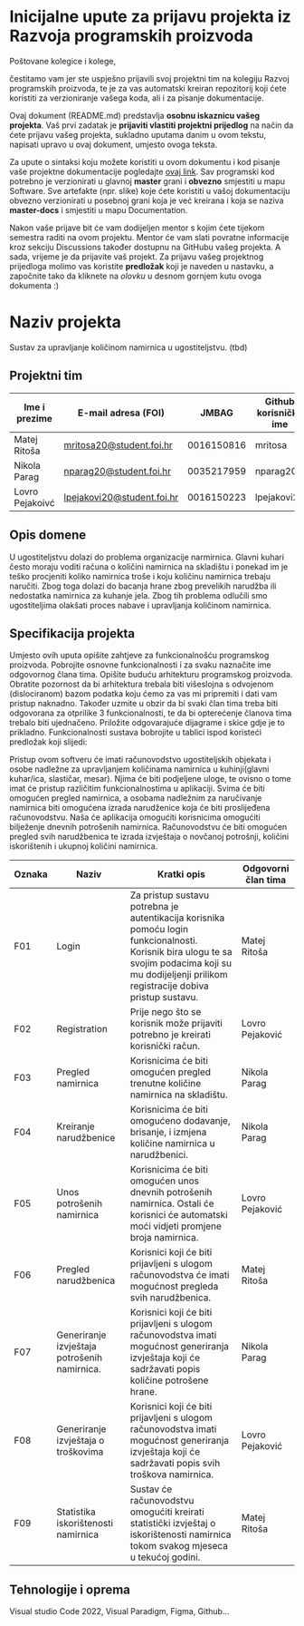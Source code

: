 # Inicijalne upute za prijavu projekta iz Razvoja programskih proizvoda

Poštovane kolegice i kolege, 

čestitamo vam jer ste uspješno prijavili svoj projektni tim na kolegiju Razvoj programskih proizvoda, te je za vas automatski kreiran repozitorij koji ćete koristiti za verzioniranje vašega koda, ali i za pisanje dokumentacije.

Ovaj dokument (README.md) predstavlja **osobnu iskaznicu vašeg projekta**. Vaš prvi zadatak je **prijaviti vlastiti projektni prijedlog** na način da ćete prijavu vašeg projekta, sukladno uputama danim u ovom tekstu, napisati upravo u ovaj dokument, umjesto ovoga teksta.

Za upute o sintaksi koju možete koristiti u ovom dokumentu i kod pisanje vaše projektne dokumentacije pogledajte [ovaj link](https://guides.github.com/features/mastering-markdown/).
Sav programski kod potrebno je verzionirati u glavnoj **master** grani i **obvezno** smjestiti u mapu Software. Sve artefakte (npr. slike) koje ćete koristiti u vašoj dokumentaciju obvezno verzionirati u posebnoj grani koja je već kreirana i koja se naziva **master-docs** i smjestiti u mapu Documentation.

Nakon vaše prijave bit će vam dodijeljen mentor s kojim ćete tijekom semestra raditi na ovom projektu. Mentor će vam slati povratne informacije kroz sekciju Discussions također dostupnu na GitHubu vašeg projekta. A sada, vrijeme je da prijavite vaš projekt. Za prijavu vašeg projektnog prijedloga molimo vas koristite **predložak** koji je naveden u nastavku, a započnite tako da kliknete na *olovku* u desnom gornjem kutu ovoga dokumenta :) 

# Naziv projekta
Sustav za upravljanje količinom namirnica u ugostiteljstvu. (tbd)

## Projektni tim

Ime i prezime | E-mail adresa (FOI) | JMBAG | Github korisničko ime
------------  | ------------------- | ----- | ---------------------
Matej Ritoša | mritosa20@student.foi.hr | 0016150816 | mritosa
Nikola Parag | nparag20@student.foi.hr | 0035217959 | nparag20
Lovro Pejakoivć | lpejakovi20@student.foi.hr | 0016150223 | lpejakovi20

## Opis domene
U ugostiteljstvu dolazi do problema organizacije narmirnica. Glavni kuhari često moraju voditi računa o količini namirnica na skladištu i ponekad im je teško procjeniti koliko namirnica troše i koju količinu namirnica trebaju naručiti. Zbog toga dolazi do bacanja hrane zbog prevelikih narudžba ili nedostatka namirnica za kuhanje jela. Zbog tih problema odlučili smo ugostiteljima olakšati proces nabave i upravljanja količinom namirnica.
## Specifikacija projekta
Umjesto ovih uputa opišite zahtjeve za funkcionalnošću programskog proizvoda. Pobrojite osnovne funkcionalnosti i za svaku naznačite ime odgovornog člana tima. Opišite buduću arhitekturu programskog proizvoda. Obratite pozornost da bi arhitektura trebala biti višeslojna s odvojenom (dislociranom) bazom podatka koju ćemo za vas mi pripremiti i dati vam pristup naknadno. Također uzmite u obzir da bi svaki član tima treba biti odgovorana za otprilike 3 funkcionalnosti, te da bi opterećenje članova tima trebalo biti ujednačeno. Priložite odgovarajuće dijagrame i skice gdje je to prikladno. Funkcionalnosti sustava bobrojite u tablici ispod koristeći predložak koji slijedi:

Pristup ovom softveru će imati računovodstvo ugostiteljskih objekata i osobe nadležne za upravljanjem količinama namirnica u kuhinji(glavni kuhar/ica, slastičar, mesar). Njima će biti podjeljene uloge,  te ovisno o tome imat će pristup različitim funkcionalnostima u aplikaciji. Svima će biti omogućen pregled namirnica, a osobama nadležnim za naručivanje namirnica biti omogućena izrada narudženice koja će biti proslijeđena računovodstvu. Naša će aplikacija omogućiti korisnicima omogućiti bilježenje dnevnih potrošenih namirnica. Računovodstvu će biti omogućen pregled svih narudžbenica te izrada izvještaja o novčanoj potrošnji, količini iskorištenih i ukupnoj količini namirnica.

Oznaka | Naziv | Kratki opis | Odgovorni član tima
------ | ----- | ----------- | -------------------
F01 | Login | Za pristup sustavu potrebna je autentikacija korisnika pomoću login funkcionalnosti. Korisnik bira ulogu te sa svojim podacima koji su mu dodijeljenji prilikom registracije dobiva pristup sustavu. | Matej Ritoša
F02 | Registration | Prije nego što se korisnik može prijaviti potrebno je kreirati korisnički račun. | Lovro Pejaković
F03 | Pregled namirnica | Korisnicima će biti omogućen pregled trenutne količine namirnica na skladištu. | Nikola Parag
F04 | Kreiranje narudžbenice | Korisnicima će biti omogućeno dodavanje, brisanje, i izmjena količine namirnica u narudžbenici. | Nikola Parag
F05 | Unos potrošenih namirnica | Korisnicima će biti omogućen unos dnevnih potrošenih namirnica. Ostali će korisnici će automatski moći vidjeti promjene broja  namirnica. | Lovro Pejaković
F06 | Pregled narudžbenica | Korisnici koji će biti prijavljeni s ulogom računovodstva će imati mogućnost pregleda svih narudžbenica. | Matej Ritoša
F07 | Generiranje izvještaja potrošenih namirnica. | Korisnici koji će biti prijavljeni s ulogom računovodstva imati mogućnost generiranja izvještaja koji će sadržavati popis količine potrošene hrane. | Nikola Parag
F08 | Generiranje izvještaja o troškovima | Korisnici koji će biti prijavljeni s ulogom računovodstva imati mogućnost generiranja izvještaja koji će sadržavati popis svih troškova namirnica. | Lovro Pejaković
F09 | Statistika iskorištenosti namirnica  | Sustav će računovodstvu omogućiti kreirati statistički izvještaj o iskorištenosti namirnica tokom svakog mjeseca u tekućoj godini. | Matej Ritoša

## Tehnologije i oprema
Visual studio Code 2022, Visual Paradigm, Figma, Github...
